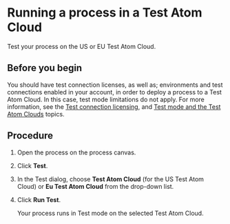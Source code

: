 # Running a process in a Test Atom Cloud

<head>
  <meta name="guidename" content="Integration"/>
  <meta name="context" content="GUID-53bb3074-3cb1-47a8-a0eb-ec57bce69c24"/>
</head>


Test your process on the US or EU Test Atom Cloud.

## Before you begin

You should have test connection licenses, as well as; environments and test connections enabled in your account, in order to deploy a process to a Test Atom Cloud. In this case, test mode limitations do not apply. For more information, see the [Test connection licensing](/Atomsphere/Platform/c-atm-Test_connection_licensing_04708d54-8ea3-453f-8dac-3e2e6b72330b.md), and [Test mode and the Test Atom Clouds](c-atm-Test_Mode_and_the_Test_Cloud_592b6741-ff57-4d08-a938-2f4f82d84d51.md) topics.

## Procedure

1.  Open the process on the process canvas.

2.  Click **Test**.

3.  In the Test dialog, choose **Test Atom Cloud** \(for the US Test Atom Cloud\) or **Eu Test Atom Cloud** from the drop-down list.

4.  Click **Run Test**.

    Your process runs in Test mode on the selected Test Atom Cloud.
